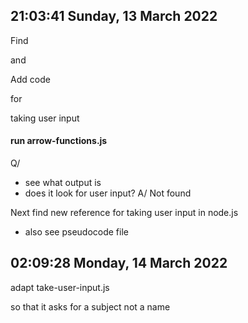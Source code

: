 ## 21:03:41 Sunday, 13 March 2022

Find 

and

Add code 

for 

taking user input

#### run arrow-functions.js
Q/
- see what output is
- does it look for user input?
A/
Not found

Next find new reference for taking user input in node.js

- also see pseudocode file

## 02:09:28 Monday, 14 March 2022

adapt take-user-input.js

so that it asks for a subject not a name